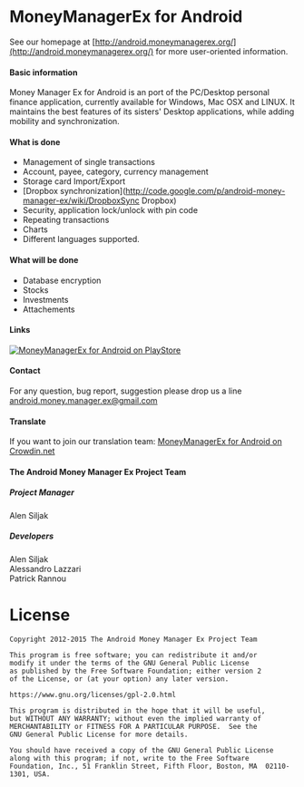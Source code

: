 # MoneyManagerEx for Android

See our homepage at [http://android.moneymanagerex.org/](http://android.moneymanagerex.org/) for more user-oriented information.

#### Basic information

Money Manager Ex for Android is an port of the PC/Desktop personal finance application, currently available for Windows, Mac OSX and LINUX. It maintains the best features of its sisters' Desktop applications, while adding mobility and synchronization.

#### What is done

  * Management of single transactions
  * Account, payee, category, currency management
  * Storage card Import/Export
  * [Dropbox synchronization](http://code.google.com/p/android-money-manager-ex/wiki/DropboxSync Dropbox)
  * Security, application lock/unlock with pin code
  * Repeating transactions
  * Charts
  * Different languages ​​supported. 

#### What will be done

  * Database encryption
  * Stocks
  * Investments
  * Attachements

#### Links

[![MoneyManagerEx for Android on PlayStore](https://developer.android.com/images/brand/en_app_rgb_wo_60.png)](http://play.google.com/store/apps/details?id=com.money.manager.ex)

#### Contact

For any question, bug report, suggestion please drop us a line  [android.money.manager.ex@gmail.com](mailto:android.money.manager.ex@gmail.com)

#### Translate

If you want to join our translation team: [MoneyManagerEx for Android on Crowdin.net](https://crowdin.net/project/android-money-manager-ex)


#### The Android Money Manager Ex Project Team

##### Project Manager

Alen Siljak

##### Developers

Alen Siljak<br/>
Alessandro Lazzari<br/>
Patrick Rannou<br/>

# License

    Copyright 2012-2015 The Android Money Manager Ex Project Team

    This program is free software; you can redistribute it and/or
    modify it under the terms of the GNU General Public License
    as published by the Free Software Foundation; either version 2
    of the License, or (at your option) any later version.

    https://www.gnu.org/licenses/gpl-2.0.html

    This program is distributed in the hope that it will be useful,
    but WITHOUT ANY WARRANTY; without even the implied warranty of
    MERCHANTABILITY or FITNESS FOR A PARTICULAR PURPOSE.  See the
    GNU General Public License for more details.
 
    You should have received a copy of the GNU General Public License
    along with this program; if not, write to the Free Software
    Foundation, Inc., 51 Franklin Street, Fifth Floor, Boston, MA  02110-1301, USA.
